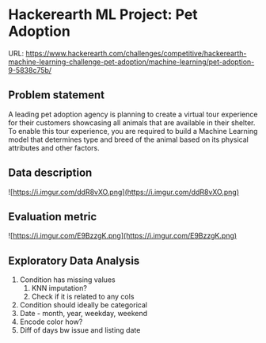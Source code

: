 # Hackerearth ML Project: Pet Adoption

URL: https://www.hackerearth.com/challenges/competitive/hackerearth-machine-learning-challenge-pet-adoption/machine-learning/pet-adoption-9-5838c75b/

## Problem statement

A leading pet adoption agency is planning to create a virtual tour experience for their customers showcasing all animals that are available in their shelter. To enable this tour experience, you are required to build a Machine Learning model that determines type and breed of the animal based on its physical attributes and other factors.

## Data description

![https://i.imgur.com/ddR8vXO.png](https://i.imgur.com/ddR8vXO.png)

## Evaluation metric

![https://i.imgur.com/E9BzzgK.png](https://i.imgur.com/E9BzzgK.png)

## Exploratory Data Analysis

1. Condition has missing values
    1. KNN imputation?
    2. Check if it is related to any cols
2. Condition should ideally be categorical
3. Date - month, year, weekday, weekend
4. Encode color how?
5. Diff of days bw issue and listing date